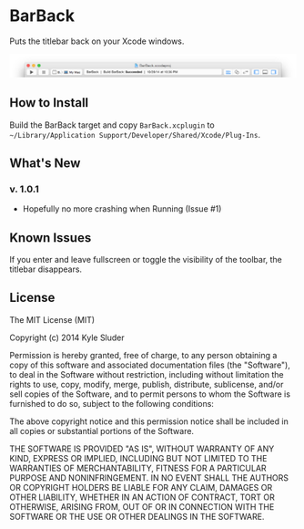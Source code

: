 BarBack
===

Puts the titlebar back on your Xcode windows.

![An Xcode window with a titlebar.](BarBack.png)

How to Install
---

Build the BarBack target and copy `BarBack.xcplugin` to `~/Library/Application Support/Developer/Shared/Xcode/Plug-Ins`.

What's New
---

### v. 1.0.1

- Hopefully no more crashing when Running (Issue #1)

Known Issues
---

If you enter and leave fullscreen or toggle the visibility of the toolbar, the titlebar disappears.

License
---

The MIT License (MIT)

Copyright (c) 2014 Kyle Sluder

Permission is hereby granted, free of charge, to any person obtaining a copy
of this software and associated documentation files (the "Software"), to deal
in the Software without restriction, including without limitation the rights
to use, copy, modify, merge, publish, distribute, sublicense, and/or sell
copies of the Software, and to permit persons to whom the Software is
furnished to do so, subject to the following conditions:

The above copyright notice and this permission notice shall be included in all
copies or substantial portions of the Software.

THE SOFTWARE IS PROVIDED "AS IS", WITHOUT WARRANTY OF ANY KIND, EXPRESS OR
IMPLIED, INCLUDING BUT NOT LIMITED TO THE WARRANTIES OF MERCHANTABILITY,
FITNESS FOR A PARTICULAR PURPOSE AND NONINFRINGEMENT. IN NO EVENT SHALL THE
AUTHORS OR COPYRIGHT HOLDERS BE LIABLE FOR ANY CLAIM, DAMAGES OR OTHER
LIABILITY, WHETHER IN AN ACTION OF CONTRACT, TORT OR OTHERWISE, ARISING FROM,
OUT OF OR IN CONNECTION WITH THE SOFTWARE OR THE USE OR OTHER DEALINGS IN THE
SOFTWARE.
